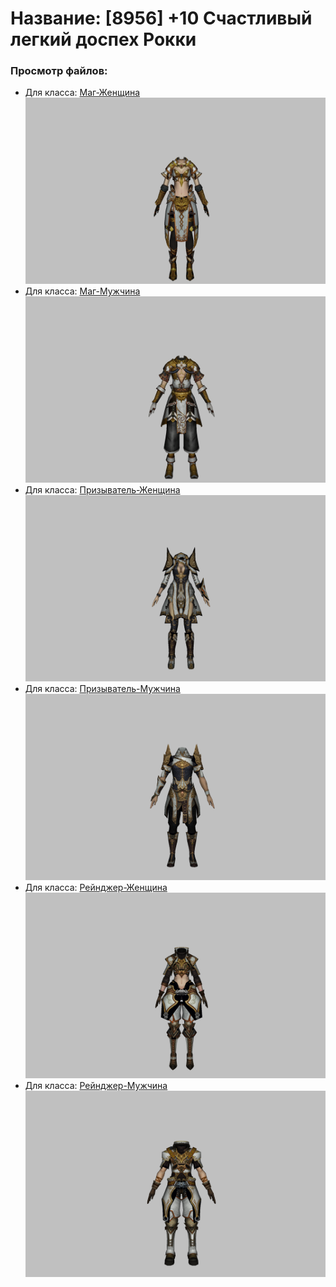 # Название: [8956] +10 Счастливый легкий доспех Рокки

### Просмотр файлов:
- Для класса: [Маг-Женщина](Маг-Женщина)
![p050032.png](Маг-Женщина/p050032.png)
- Для класса: [Маг-Мужчина](Маг-Мужчина)
![p040032.png](Маг-Мужчина/p040032.png)
- Для класса: [Призыватель-Женщина](Призыватель-Женщина)
![p090032.png](Призыватель-Женщина/p090032.png)
- Для класса: [Призыватель-Мужчина](Призыватель-Мужчина)
![p080032.png](Призыватель-Мужчина/p080032.png)
- Для класса: [Рейнджер-Женщина](Рейнджер-Женщина)
![p030032.png](Рейнджер-Женщина/p030032.png)
- Для класса: [Рейнджер-Мужчина](Рейнджер-Мужчина)
![p020032.png](Рейнджер-Мужчина/p020032.png)
